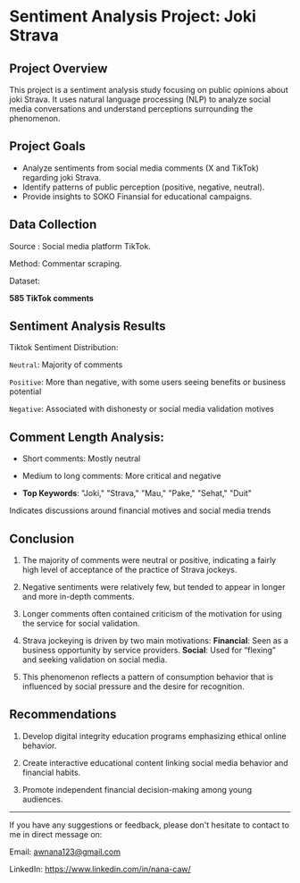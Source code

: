 # Sentiment Analysis Project: Joki Strava

## Project Overview

This project is a sentiment analysis study focusing on public opinions about joki Strava. It uses natural language processing (NLP) to analyze social media conversations and understand perceptions surrounding the phenomenon.

## Project Goals

- Analyze sentiments from social media comments (X and TikTok) regarding joki Strava.
- Identify patterns of public perception (positive, negative, neutral).
- Provide insights to SOKO Finansial for educational campaigns.

## Data Collection

Source : Social media platform TikTok.

Method: Commentar scraping.

Dataset:

**585 TikTok comments**

## Sentiment Analysis Results

Tiktok Sentiment Distribution:

`Neutral`: Majority of comments

`Positive`: More than negative, with some users seeing benefits or business potential

`Negative`: Associated with dishonesty or social media validation motives

## Comment Length Analysis:

- Short comments: Mostly neutral

- Medium to long comments: More critical and negative

- **Top Keywords**: "Joki," "Strava," "Mau," "Pake," "Sehat," "Duit"

Indicates discussions around financial motives and social media trends

## Conclusion

1. The majority of comments were neutral or positive, indicating a fairly high level of acceptance of the practice of Strava jockeys.

2. Negative sentiments were relatively few, but tended to appear in longer and more in-depth comments.

3. Longer comments often contained criticism of the motivation for using the service for social validation.

4. Strava jockeying is driven by two main motivations: **Financial**: Seen as a business opportunity by service providers. **Social**: Used for “flexing” and seeking validation on social media. 
5. This phenomenon reflects a pattern of consumption behavior that is influenced by social pressure and the desire for recognition.

## Recommendations

1. Develop digital integrity education programs emphasizing ethical online behavior.

2. Create interactive educational content linking social media behavior and financial habits.

3. Promote independent financial decision-making among young audiences.

---
If you have any suggestions or feedback, please don't hesitate to contact to me in direct message on: 

Email: awnana123@gmail.com 

LinkedIn: https://www.linkedin.com/in/nana-caw/